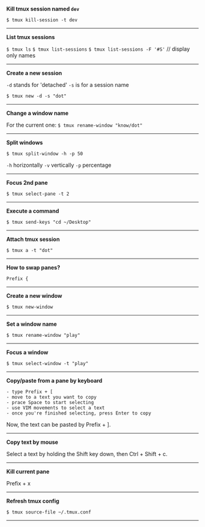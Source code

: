 **Kill tmux session named `dev`**

`$ tmux kill-session -t dev`

---

**List tmux sessions**

`$ tmux ls`
`$ tmux list-sessions`
`$ tmux list-sessions -F '#S'` // display only names

---

**Create a new session**

`-d` stands for 'detached'
`-s` is for a session name

`$ tmux new -d -s "dot"`

---

**Change a window name**

For the current one:
`$ tmux rename-window "know/dot"`

---

**Split windows**

`$ tmux split-window -h -p 50`

`-h` horizontally
`-v` vertically
`-p` percentage

---

**Focus 2nd pane**

`$ tmux select-pane -t 2`

---

**Execute a command**

`$ tmux send-keys "cd ~/Desktop"`

---

**Attach tmux session**

`$ tmux a -t "dot"`

---

**How to swap panes?**

`Prefix {`

---

**Create a new window**

`$ tmux new-window`

---

**Set a window name**

`$ tmux rename-window "play"`

---

**Focus a window**

`$ tmux select-window -t "play"`

---

**Copy/paste from a pane by keyboard**

```
- type Prefix + [
- move to a text you want to copy
- prace Space to start selecting
- use VIM movements to select a text
- once you're finished selecting, press Enter to copy
```

Now, the text can be pasted by Prefix + ].

---

**Copy text by mouse**

Select a text by holding the Shift key down, then Ctrl + Shift + c.

---

**Kill current pane**

Prefix + x

---

**Refresh tmux config**

```
$ tmux source-file ~/.tmux.conf
```

---

